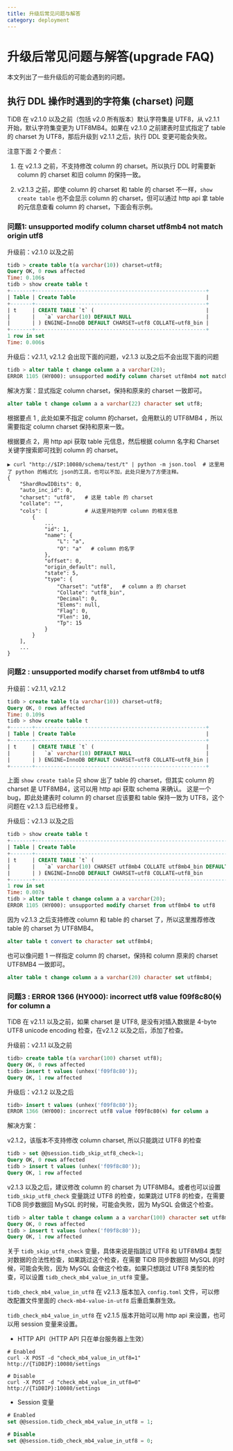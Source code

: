 ```yaml
---
title: 升级后常见问题与解答
category: deployment
---
```


# 升级后常见问题与解答(upgrade FAQ)

本文列出了一些升级后的可能会遇到的问题。

## 执行 DDL 操作时遇到的字符集 (charset) 问题

TiDB 在 v2.1.0 以及之前（包括 v2.0 所有版本）默认字符集是 UTF8，从 v2.1.1 开始，默认字符集变更为 UTF8MB4。如果在 v2.1.0 之前建表时显式指定了 table 的 charset 为 UTF8，那后升级到 v2.1.1 之后，执行 DDL 变更可能会失败。

注意下面 2 个要点：

1. 在 v2.1.3 之前，不支持修改 column 的 charset。所以执行 DDL 时需要新 column 的 charset 和旧 column 的保持一致。

2. v2.1.3 之前，即使 column 的 charset 和 table 的 charset 不一样，`show create table` 也不会显示 column 的 charset，但可以通过 http  api 拿 table 的元信息查看 column 的 charset，下面会有示例。

### 问题1: unsupported modify column charset utf8mb4 not match origin utf8

升级前：v2.1.0 以及之前

```SQL
tidb > create table t(a varchar(10)) charset=utf8;
Query OK, 0 rows affected
Time: 0.106s
tidb > show create table t
+-------+-------------------------------------------------------+
| Table | Create Table                                          |
+-------+-------------------------------------------------------+
| t     | CREATE TABLE `t` (                                    |
|       |   `a` varchar(10) DEFAULT NULL                        |
|       | ) ENGINE=InnoDB DEFAULT CHARSET=utf8 COLLATE=utf8_bin |
+-------+-------------------------------------------------------+
1 row in set
Time: 0.006s
```

升级后：v2.1.1, v2.1.2 会出现下面的问题，v2.1.3 以及之后不会出现下面的问题

```SQL
tidb > alter table t change column a a varchar(20);
ERROR 1105 (HY000): unsupported modify column charset utf8mb4 not match origin utf8
```

解决方案：显式指定 column charset，保持和原来的 charset 一致即可。

```SQL
alter table t change column a a varchar(22) character set utf8;
```

根据要点 1 , 此处如果不指定 column 的charset，会用默认的 UTF8MB4 ，所以需要指定 column charset 保持和原来一致。

根据要点 2，用 http api 获取 table 元信息，然后根据 column 名字和 Charset 关键字搜索即可找到 column 的 charset。

```shell
▶ curl "http://$IP:10080/schema/test/t" | python -m json.tool  # 这里用了 python 的格式化 json的工具，也可以不加，此处只是为了方便注释。
{
    "ShardRowIDBits": 0,
    "auto_inc_id": 0,
    "charset": "utf8",   # 这是 table 的 charset
    "collate": "",
    "cols": [			 # 从这里开始列举 column 的相关信息
        {
            ...
            "id": 1,
            "name": {
                "L": "a",
                "O": "a"   # column 的名字
            },
            "offset": 0,
            "origin_default": null,
            "state": 5,
            "type": {
                "Charset": "utf8",   # column a 的 charset
                "Collate": "utf8_bin",
                "Decimal": 0,
                "Elems": null,
                "Flag": 0,
                "Flen": 10,
                "Tp": 15
            }
        }
    ],
    ...
}
```

### 问题2 : unsupported modify charset from utf8mb4 to utf8

升级前：v2.1.1, v2.1.2

```SQL
tidb > create table t(a varchar(10)) charset=utf8;
Query OK, 0 rows affected
Time: 0.109s
tidb > show create table t
+-------+-------------------------------------------------------+
| Table | Create Table                                          |
+-------+-------------------------------------------------------+
| t     | CREATE TABLE `t` (                                    |
|       |   `a` varchar(10) DEFAULT NULL                        |
|       | ) ENGINE=InnoDB DEFAULT CHARSET=utf8 COLLATE=utf8_bin |
+-------+-------------------------------------------------------+
```

上面 `show create table` 只 show 出了 table 的 charset，但其实 column 的 charset 是 UTF8MB4，这可以用 http api 获取 schema 来确认。 这是一个 bug，即此处建表时 column 的 charset 应该要和 table 保持一致为 UTF8，这个问题在  v2.1.3 后已经修复。

升级后：v2.1.3 以及之后

```SQL
tidb > show create table t
+-------+--------------------------------------------------------------------+
| Table | Create Table                                                       |
+-------+--------------------------------------------------------------------+
| t     | CREATE TABLE `t` (                                                 |
|       |   `a` varchar(10) CHARSET utf8mb4 COLLATE utf8mb4_bin DEFAULT NULL |
|       | ) ENGINE=InnoDB DEFAULT CHARSET=utf8 COLLATE=utf8_bin              |
+-------+--------------------------------------------------------------------+
1 row in set
Time: 0.007s
tidb > alter table t change column a a varchar(20);
ERROR 1105 (HY000): unsupported modify charset from utf8mb4 to utf8
```

因为 v2.1.3 之后支持修改 column 和 table 的 charset 了，所以这里推荐修改 table 的 charset 为 UTF8MB4。

```SQL
alter table t convert to character set utf8mb4;
```

也可以像问题 1 一样指定 column 的 charset，保持和 column 原来的 charset  UTF8MB4 一致即可。

```SQL
alter table t change column a a varchar(20) character set utf8mb4;
```

### 问题3 : ERROR 1366 (HY000): incorrect utf8 value f09f8c80(🌀) for column a

TiDB 在 v2.1.1 以及之前，如果 charset 是 UTF8, 是没有对插入数据是 4-byte UTF8 unicode encoding 检查，在v2.1.2 以及之后，添加了检查。

升级前：v2.1.1 以及之前

```SQL
tidb> create table t(a varchar(100) charset utf8);
Query OK, 0 rows affected
tidb> insert t values (unhex('f09f8c80'));
Query OK, 1 row affected
```

升级后：v2.1.2 以及之后

```SQL
tidb> insert t values (unhex('f09f8c80'));
ERROR 1366 (HY000): incorrect utf8 value f09f8c80(🌀) for column a
```

解决方案：

v2.1.2，该版本不支持修改 column charset, 所以只能跳过 UTF8 的检查

```SQL
tidb > set @@session.tidb_skip_utf8_check=1;
Query OK, 0 rows affected
tidb > insert t values (unhex('f09f8c80'));
Query OK, 1 row affected
```

v2.1.3 以及之后，建议修改 column 的 charset 为 UTF8MB4。或者也可以设置 `tidb_skip_utf8_check` 变量跳过 UTF8 的检查，如果跳过 UTF8 的检查，在需要 TiDB 同步数据回 MySQL 的时候，可能会失败，因为 MySQL 会做这个检查。

```SQL
tidb > alter table t change column a a varchar(100) character set utf8mb4;
Query OK, 0 rows affected
tidb > insert t values (unhex('f09f8c80'));
Query OK, 1 row affected
```

关于 `tidb_skip_utf8_check` 变量，具体来说是指跳过 UTF8 和 UTF8MB4 类型对数据的合法性检查，如果跳过这个检查，在需要 TiDB 同步数据回 MySQL 的时候，可能会失败，因为 MySQL 会做这个检查。如果只想跳过 UTF8 类型的检查，可以设置 `tidb_check_mb4_value_in_utf8` 变量。

`tidb_check_mb4_value_in_utf8` 在 v2.1.3 版本加入 `config.toml` 文件，可以修改配置文件里面的 `check-mb4-value-in-utf8` 后重启集群生效。

`tidb_check_mb4_value_in_utf8` 在 v2.1.5 版本开始可以用 http api 来设置，也可以用 session 变量来设置。

* HTTP API（HTTP API 只在单台服务器上生效）
```shell
# Enabled
curl -X POST -d "check_mb4_value_in_utf8=1" http://{TiDBIP}:10080/settings

# Disable
curl -X POST -d "check_mb4_value_in_utf8=0" http://{TiDBIP}:10080/settings
```
* Session 变量
```SQL
# Enabled
set @@session.tidb_check_mb4_value_in_utf8 = 1;

# Disable
set @@session.tidb_check_mb4_value_in_utf8 = 0;
```
